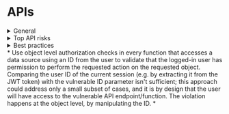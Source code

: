 # APIs

<details>
  <summary> General </summary>
  
* Ensure that adequate authentication, session management, and authorization of all web services are in place.
* Validate all parameters that transit from a lower to higher trust level.
* Design in effective security controls for all API types, including cloud and serverless APIs.
</details>

<details>
  <summary> Top API risks </summary>
  
From the [OWASP 2023 Top 10 API Security Risks](https://owasp.org/API-Security/editions/2023/en/0x11-t10/)

1. **Broken Object Level Authorization** (BOLA): APIs tend to expose endpoints that handle object identifiers, creating a wide attack surface of Object Level Access Control issues. Failures in this mechanism typically lead to unauthorized information disclosure, modification, or destruction of data.
To prevent:
   * Implement a proper authorization mechanism that relies on the user policies and hierarchy.
   * Use the authorization mechanism to check if the logged-in user has access to perform the requested action on the record in every function that uses an input from the client to access a record in the database.
   * Prefer the use of random and unpredictable values as GUIDs for record IDs.
   * Write tests to evaluate the vulnerability of the authorization mechanism. Do not deploy changes that fail the tests.
2. **Broken Authentication**: Authentication mechanisms are often implemented incorrectly, allowing attackers to compromise authentication tokens or to exploit implementation flaws to assume another user's identity. Compromising authentication integrity  compromises API security overall.
3. **Broken Object Property Level Authorization**: The lack of or improper authorization validation at the object property level leads to information exposure or manipulation by unauthorized parties. This is the root cause of other API risks, such as Excessive Data Exposure and Mass Assignment.
4. **Unrestricted Resource Consumption**: Satisfying API requests requires resources such as network bandwidth, CPU, memory, and storage. Other resources such as emails/SMS/phone calls or biometrics validation are made available by service providers via API integrations, and paid for per request. Successful attacks can lead to a denial of service and increased operational costs.
5. **Broken Function Level Authorization**: Complex access control policies with different hierarchies, groups, and roles, and an unclear separation between administrative and regular functions, tend to lead to authorization flaws. By exploiting these issues, attackers can gain access to other users’ resources and/or administrative functions.
6. **Unrestricted Access to Sensitive Business Flows**: APIs vulnerable to this risk expose a business flow -- such as making a transaction or posting a comment -- without compensating for how the functionality could harm the business if used excessively in an automated manner. This doesn't necessarily come from implementation bugs.
7. **Server Side Request Forgery** (SSRF) flaws can occur when an API fetches a remote resource without validating a user-supplied URI. This enables an attacker to coerce the application to send a crafted request to an unexpected destination, even when protected by a firewall or a VPN.
8. **Security Misconfiguration**: APIs and supporting systems typically contain complex configurations intended to make the APIs more customizable. Misconfiguring or not following security best practices may allow different types of attacks.
9. **Improper Inventory Management**: APIs tend to expose more endpoints than traditional web applications, making it essential to maintain documentation. A proper inventory of hosts and deployed API versions is also important to mitigate issues such as deprecated API versions and exposed debug endpoints.
10. **Unsafe Consumption of APIs**: Data received from third-party APIs tends to be trusted more than user input, and so is usually subject to weaker security standards. In order to compromise APIs, attackers may go after integrated third-party services instead of trying to compromise the target API directly.

</details>

<details>
  <summary> Best practices </summary>

</details>
* Use object level authorization checks in every function that accesses a data source using an ID from the user to validate that the logged-in user has permission to perform the requested action on the requested object. Comparing the user ID of the current session (e.g. by extracting it from the JWT token) with the vulnerable ID parameter isn't sufficient; this approach could address only a small subset of cases, and it is by design that the user will have access to the vulnerable API endpoint/function. The violation happens at the object level, by manipulating the ID. 
* 
  





















